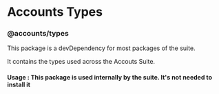 # Accounts Types
### @accounts/types

This package is a devDependency for most packages of the suite.

It contains the types used across the Accouts Suite.

#### Usage : This package is used internally by the suite. It's not needed to install it